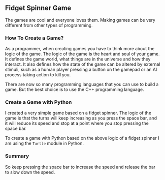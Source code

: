 ## Fidget Spinner Game

The games are cool and everyone loves them. Making games can be very different from other types of programming.

### How To Create a Game?

As a programmer, when creating games you have to think more about the logic of the game. The logic of the game is the heart and soul of your game. It defines the game world, what things are in the universe and how they interact. It also defines how the state of the game can be altered by external stimuli, such as a human player pressing a button on the gamepad or an AI process taking action to kill you.

There are now so many programming languages that you can use to build a game. But the best choice is to use the C++ programming language.

### Create a Game with Python

I created a very simple game based on a fidget spinner. The logic of the game is that the turns will keep increasing as you press the space bar, and it will reduce its speed and stop at a point where you stop pressing the space bar.

To create a game with Python based on the above logic of a fidget spinner I am using the `Turtle` module in Python.

### Summary

So keep pressing the space bar to increase the speed and release the bar to slow down the speed.